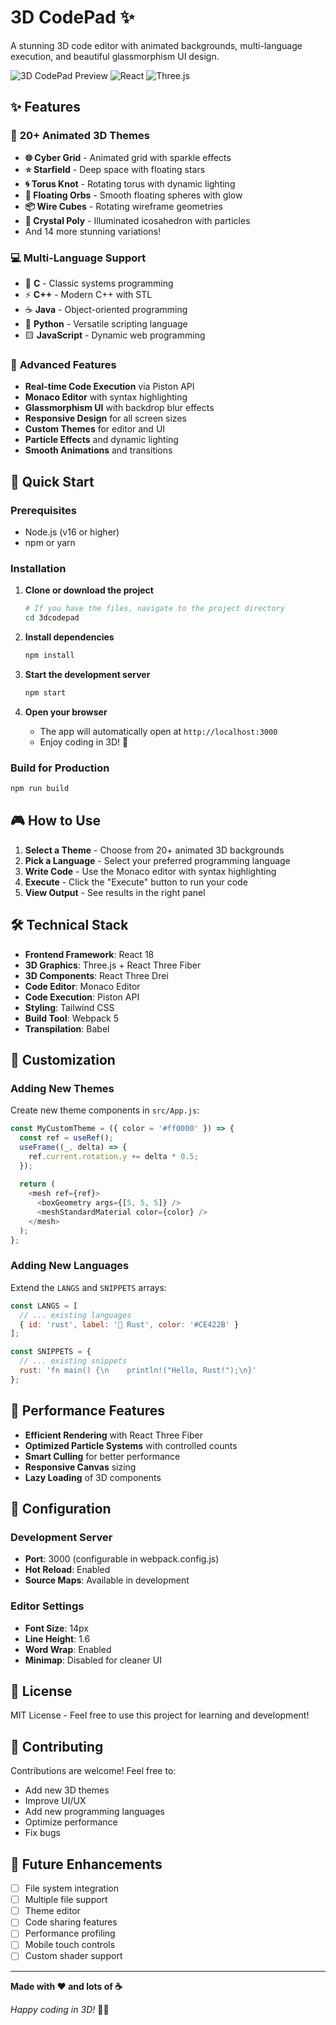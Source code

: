 # 3D CodePad ✨

A stunning 3D code editor with animated backgrounds, multi-language execution, and beautiful glassmorphism UI design.

![3D CodePad Preview](https://img.shields.io/badge/Status-Ready-brightgreen?style=for-the-badge)
![React](https://img.shields.io/badge/React-18.2.0-blue?style=for-the-badge&logo=react)
![Three.js](https://img.shields.io/badge/Three.js-Latest-black?style=for-the-badge&logo=three.js)

## ✨ Features

### 🎨 **20+ Animated 3D Themes**
- **🌐 Cyber Grid** - Animated grid with sparkle effects
- **⭐ Starfield** - Deep space with floating stars
- **🌀 Torus Knot** - Rotating torus with dynamic lighting
- **🔮 Floating Orbs** - Smooth floating spheres with glow
- **📦 Wire Cubes** - Rotating wireframe geometries
- **💎 Crystal Poly** - Illuminated icosahedron with particles
- And 14 more stunning variations!

### 💻 **Multi-Language Support**
- 🔧 **C** - Classic systems programming
- ⚡ **C++** - Modern C++ with STL
- ☕ **Java** - Object-oriented programming
- 🐍 **Python** - Versatile scripting language
- 🟨 **JavaScript** - Dynamic web programming

### 🎯 **Advanced Features**
- **Real-time Code Execution** via Piston API
- **Monaco Editor** with syntax highlighting
- **Glassmorphism UI** with backdrop blur effects
- **Responsive Design** for all screen sizes
- **Custom Themes** for editor and UI
- **Particle Effects** and dynamic lighting
- **Smooth Animations** and transitions

## 🚀 Quick Start

### Prerequisites
- Node.js (v16 or higher)
- npm or yarn

### Installation

1. **Clone or download the project**
   ```bash
   # If you have the files, navigate to the project directory
   cd 3dcodepad
   ```

2. **Install dependencies**
   ```bash
   npm install
   ```

3. **Start the development server**
   ```bash
   npm start
   ```

4. **Open your browser**
   - The app will automatically open at `http://localhost:3000`
   - Enjoy coding in 3D! 🎉

### Build for Production

```bash
npm run build
```

## 🎮 How to Use

1. **Select a Theme** - Choose from 20+ animated 3D backgrounds
2. **Pick a Language** - Select your preferred programming language
3. **Write Code** - Use the Monaco editor with syntax highlighting
4. **Execute** - Click the "Execute" button to run your code
5. **View Output** - See results in the right panel

## 🛠 Technical Stack

- **Frontend Framework**: React 18
- **3D Graphics**: Three.js + React Three Fiber
- **3D Components**: React Three Drei
- **Code Editor**: Monaco Editor
- **Code Execution**: Piston API
- **Styling**: Tailwind CSS
- **Build Tool**: Webpack 5
- **Transpilation**: Babel

## 🎨 Customization

### Adding New Themes
Create new theme components in `src/App.js`:

```javascript
const MyCustomTheme = ({ color = '#ff0000' }) => {
  const ref = useRef();
  useFrame((_, delta) => {
    ref.current.rotation.y += delta * 0.5;
  });
  
  return (
    <mesh ref={ref}>
      <boxGeometry args={[5, 5, 5]} />
      <meshStandardMaterial color={color} />
    </mesh>
  );
};
```

### Adding New Languages
Extend the `LANGS` and `SNIPPETS` arrays:

```javascript
const LANGS = [
  // ... existing languages
  { id: 'rust', label: '🦀 Rust', color: '#CE422B' }
];

const SNIPPETS = {
  // ... existing snippets
  rust: 'fn main() {\n    println!("Hello, Rust!");\n}'
};
```

## 🌟 Performance Features

- **Efficient Rendering** with React Three Fiber
- **Optimized Particle Systems** with controlled counts
- **Smart Culling** for better performance
- **Responsive Canvas** sizing
- **Lazy Loading** of 3D components

## 🔧 Configuration

### Development Server
- **Port**: 3000 (configurable in webpack.config.js)
- **Hot Reload**: Enabled
- **Source Maps**: Available in development

### Editor Settings
- **Font Size**: 14px
- **Line Height**: 1.6
- **Word Wrap**: Enabled
- **Minimap**: Disabled for cleaner UI

## 📝 License

MIT License - Feel free to use this project for learning and development!

## 🤝 Contributing

Contributions are welcome! Feel free to:
- Add new 3D themes
- Improve UI/UX
- Add new programming languages
- Optimize performance
- Fix bugs

## 🎯 Future Enhancements

- [ ] File system integration
- [ ] Multiple file support
- [ ] Theme editor
- [ ] Code sharing features
- [ ] Performance profiling
- [ ] Mobile touch controls
- [ ] Custom shader support

---

**Made with ❤️ and lots of ☕**

*Happy coding in 3D!* 🚀✨ 